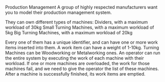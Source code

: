 Production Management
A group of highly respected manufacturers want you to model their production management system.

They can own different types of machines:
Dividers, with a maximum workload of 30kg
Small Turning Machines, with a maximum workload of 5kg
Big Turning Machines, with a maximum workload of 20kg

Every one of them has a unique identifier, and can have one or more work items inserted into them. A work item can have a weight of 1-10kg. Turning Machines can be Woodworking or Metalworking ones.
An operator can run the entire system by executing the work of each machine with their workload. If one or more machines are overloaded, the work for those machines fail, and we need to give the operator the list of these machines. After a machine is successfully finished, its work items are emptied.
